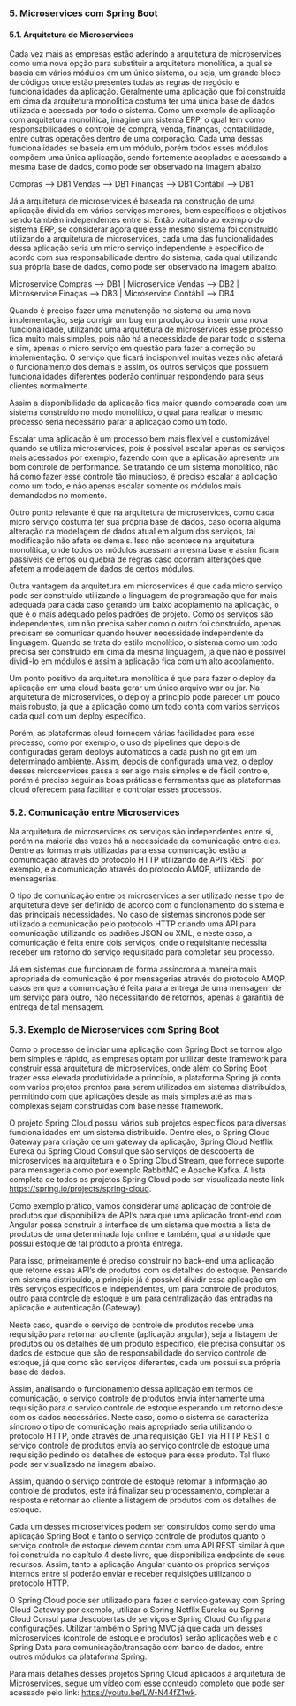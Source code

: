 ### 5. Microservices com Spring Boot

#### 5.1. Arquitetura de Microservices

Cada vez mais as empresas estão aderindo a arquitetura de microservices
como uma nova opção para substituir a arquitetura monolítica, a qual se
baseia em vários módulos em um único sistema, ou seja, um grande bloco de
códigos onde estão presentes todas as regras de negócio e funcionalidades
da aplicação. Geralmente uma aplicação que foi construída em cima da
arquitetura monolítica costuma ter uma única base de dados utilizada e
acessada por todo o sistema.
Como um exemplo de aplicação com arquitetura monolítica, imagine um
sistema ERP, o qual tem como responsabilidades o controle de compra,
venda, finanças, contabilidade, entre outras operações dentro de uma
corporação. Cada uma dessas funcionalidades se baseia em um módulo,
porém todos esses módulos compõem uma única aplicação, sendo
fortemente acoplados e acessando a mesma base de dados, como pode ser
observado na imagem abaixo.

Compras --> DB1
Vendas --> DB1
Finanças --> DB1
Contábil --> DB1

Já a arquitetura de microservices é baseada na construção de uma
aplicação dividida em vários serviços menores, bem específicos e objetivos
sendo também independentes entre si. Então voltando ao exemplo do
sistema ERP, se considerar agora que esse mesmo sistema foi construído
utilizando a arquitetura de microservices, cada uma das funcionalidades
dessa aplicação seria um micro serviço independente e específico de acordo
com sua responsabilidade dentro do sistema, cada qual utilizando sua
própria base de dados, como pode ser observado na imagem abaixo.

Microservice Compras --> DB1
|
Microservice Vendas --> DB2
|
Microservice Finaças --> DB3
|
Microservice Contábil --> DB4

Quando é preciso fazer uma manutenção no sistema ou uma nova
implementação, seja corrigir um bug em produção ou inserir uma nova
funcionalidade, utilizando uma arquitetura de microservices esse processo
fica muito mais simples, pois não há a necessidade de parar todo o sistema e
sim, apenas o micro serviço em questão para fazer a correção ou
implementação. O serviço que ficará indisponível muitas vezes não afetará o
funcionamento dos demais e assim, os outros serviços que possuem
funcionalidades diferentes poderão continuar respondendo para seus
clientes normalmente.

Assim a disponibilidade da aplicação fica maior quando comparada com um
sistema construído no modo monolítico, o qual para realizar o mesmo
processo seria necessário parar a aplicação como um todo.

Escalar uma aplicação é um processo bem mais flexível e customizável
quando se utiliza microservices, pois é possível escalar apenas os serviços
mais acessados por exemplo, fazendo com que a aplicação apresente um
bom controle de performance. Se tratando de um sistema monolítico, não há
como fazer esse controle tão minucioso, é preciso escalar a aplicação como
um todo, e não apenas escalar somente os módulos mais demandados no
momento.

Outro ponto relevante é que na arquitetura de microservices, como cada
micro serviço costuma ter sua própria base de dados, caso ocorra alguma
alteração na modelagem de dados atual em algum dos serviços, tal
modificação não afeta os demais. Isso não acontece na arquitetura
monolítica, onde todos os módulos acessam a mesma base e assim ficam
passíveis de erros ou quebra de regras caso ocorram alterações que afetem
a modelagem de dados de certos módulos.

Outra vantagem da arquitetura em microservices é que cada micro serviço
pode ser construído utilizando a linguagem de programação que for mais
adequada para cada caso gerando um baixo acoplamento na aplicação, o
que é o mais adequado pelos padrões de projeto. Como os serviços são
independentes, um não precisa saber como o outro foi construído, apenas
precisam se comunicar quando houver necessidade independente da
linguagem. Quando se trata do estilo monolítico, o sistema como um todo
precisa ser construído em cima da mesma linguagem, já que não é possível
dividi-lo em módulos e assim a aplicação fica com um alto acoplamento.

Um ponto positivo da arquitetura monolítica é que para fazer o deploy da
aplicação em uma cloud basta gerar um único arquivo war ou jar. Na
arquitetura de microservices, o deploy a princípio pode parecer um pouco
mais robusto, já que a aplicação como um todo conta com vários serviços
cada qual com um deploy específico.

Porém, as plataformas cloud fornecem várias facilidades para esse processo,
como por exemplo, o uso de pipelines que depois de configuradas geram
deploys automáticos a cada push no git em um determinado ambiente.
Assim, depois de configurada uma vez, o deploy desses microservices passa
a ser algo mais simples e de fácil controle, porém é preciso seguir as boas
práticas e ferramentas que as plataformas cloud oferecem para facilitar e
controlar esses processos.

### 5.2. Comunicação entre Microservices

Na arquitetura de microservices os serviços são independentes entre si,
porém na maioria das vezes há a necessidade da comunicação entre eles.
Dentre as formas mais utilizadas para essa comunicação estão a
comunicação através do protocolo HTTP utilizando de API’s REST por
exemplo, e a comunicação através do protocolo AMQP, utilizando de
mensagerias.

O tipo de comunicação entre os microservices a ser utilizado nesse tipo de
arquitetura deve ser definido de acordo com o funcionamento do sistema e
das principais necessidades. No caso de sistemas síncronos pode ser utilizado
a comunicação pelo protocolo HTTP criando uma API para comunicação
utilizando os padrões JSON ou XML, e neste caso, a comunicação é feita entre
dois serviços, onde o requisitante necessita receber um retorno do serviço
requisitado para completar seu processo.

Já em sistemas que funcionam de forma assíncrona a maneira mais
apropriada de comunicação é por mensagerias através do protocolo AMQP,
casos em que a comunicação é feita para a entrega de uma mensagem de
um serviço para outro, não necessitando de retornos, apenas a garantia de
entrega de tal mensagem.

### 5.3. Exemplo de Microservices com Spring Boot

Como o processo de iniciar uma aplicação com Spring Boot se tornou algo
bem simples e rápido, as empresas optam por utilizar deste framework para
construir essa arquitetura de microservices, onde além do Spring Boot trazer
essa elevada produtividade a princípio, a plataforma Spring já conta com
vários projetos prontos para serem utilizados em sistemas distribuídos,
permitindo com que aplicações desde as mais simples até as mais complexas
sejam construídas com base nesse framework.

O projeto Spring Cloud possui vários sub projetos específicos para diversas
funcionalidades em um sistema distribuído. Dentre eles, o Spring Cloud
Gateway para criação de um gateway da aplicação, Spring Cloud Netflix
Eureka ou Spring Cloud Consul que são serviços de descoberta de
microservices na arquitetura e o Spring Cloud Stream, que fornece suporte
para mensageria como por exemplo RabbitMQ e Apache Kafka. A lista
completa de todos os projetos Spring Cloud pode ser visualizada neste link
https://spring.io/projects/spring-cloud.

Como exemplo prático, vamos considerar uma aplicação de controle de
produtos que disponibiliza de API’s para que uma aplicação front-end com
Angular possa construir a interface de um sistema que mostra a lista de
produtos de uma determinada loja online e também, qual a unidade que
possui estoque de tal produto a pronta entrega.

Para isso, primeiramente é preciso construir no back-end uma aplicação que
retorne essas API’s de produtos com os detalhes do estoque. Pensando em
sistema distribuído, a princípio já é possível dividir essa aplicação em três
serviços específicos e independentes, um para controle de produtos, outro
para controle de estoque e um para centralização das entradas na aplicação
e autenticação (Gateway).

Neste caso, quando o serviço de controle de produtos recebe uma requisição
para retornar ao cliente (aplicação angular), seja a listagem de produtos ou
os detalhes de um produto específico, ele precisa consultar os dados de
estoque que são de responsabilidade do serviço controle de estoque, já que
como são serviços diferentes, cada um possui sua própria base de dados.

Assim, analisando o funcionamento dessa aplicação em termos de
comunicação, o serviço controle de produtos envia internamente uma
requisição para o serviço controle de estoque esperando um retorno deste
com os dados necessários. Neste caso, como o sistema se caracteriza
síncrono o tipo de comunicação mais apropriado seria utilizando o protocolo
HTTP, onde através de uma requisição GET via HTTP REST o serviço controle
de produtos envia ao serviço controle de estoque uma requisição pedindo os
detalhes de estoque para esse produto. Tal fluxo pode ser visualizado na
imagem abaixo.

Assim, quando o serviço controle de estoque retornar a informação ao
controle de produtos, este irá finalizar seu processamento, completar a
resposta e retornar ao cliente a listagem de produtos com os detalhes de
estoque.

Cada um desses microservices podem ser construídos como sendo uma
aplicação Spring Boot e tanto o serviço controle de produtos quanto o serviço
controle de estoque devem contar com uma API REST similar à que foi
construída no capítulo 4 deste livro, que disponibiliza endpoints de seus
recursos. Assim, tanto a aplicação Angular quanto os próprios serviços
internos entre si poderão enviar e receber requisições utilizando o protocolo
HTTP.

O Spring Cloud pode ser utilizado para fazer o serviço gateway com Spring
Cloud Gateway por exemplo, utilizar o Spring Netflix Eureka ou Spring Cloud
Consul para descobertas de serviços e Spring Cloud Config para
configurações. Utilizar também o Spring MVC já que cada um desses
microservices (controle de estoque e produtos) serão aplicações web e o
Spring Data para comunicação/transação com banco de dados, entre
outros módulos da plataforma Spring.

Para mais detalhes desses projetos Spring Cloud aplicados a arquitetura de
Microservices, segue um vídeo com esse conteúdo completo que pode ser
acessado pelo link: https://youtu.be/LW-N44fZ1wk.